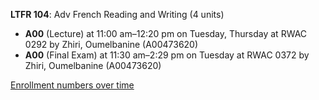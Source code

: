 **LTFR 104**: Adv French Reading and Writing (4 units)

- **A00** (Lecture) at 11:00 am–12:20 pm on Tuesday, Thursday at RWAC 0292 by Zhiri, Oumelbanine (A00473620)
- **A00** (Final Exam) at 11:30 am–2:29 pm on Tuesday at RWAC 0372 by Zhiri, Oumelbanine (A00473620)

[Enrollment numbers over time](./LTFR104.tsv)
